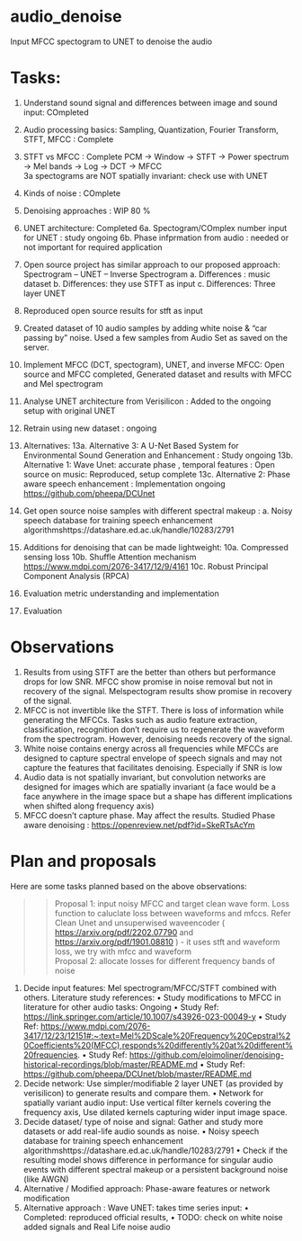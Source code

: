 # audio_denoise
Input MFCC spectogram to UNET to denoise the audio 
# Tasks:
1. Understand sound signal and differences between image and sound input: COmpleted 
2. Audio processing basics: Sampling, Quantization, Fourier Transform, STFT, MFCC : Complete
3. STFT vs MFCC : Complete
   PCM -> Window -> STFT -> Power spectrum -> Mel bands -> Log -> DCT -> MFCC  
   3a spectograms are NOT spatially invariant: check use with UNET
5. Kinds of noise : COmplete
6. Denoising approaches : WIP 80 % 
7. UNET architecture: Completed
   6a. Spectogram/COmplex number input for UNET : study ongoing 
   6b. Phase infprmation from audio : needed or not important for required application

8. Open source project has similar approach to our proposed approach: Spectrogram – UNET – Inverse Spectrogram
   a.	Differences : music dataset 
   b.	Differences: they use STFT as input 
   c.	Differences: Three layer UNET
9.	Reproduced open source results for stft as input
10.	Created dataset of 10 audio samples by adding white noise & “car passing by” noise. Used a few samples  from Audio Set as saved on the server.
11.	Implement MFCC (DCT, spectogram), UNET, and inverse MFCC: Open source and MFCC completed, Generated dataset and results with MFCC and Mel spectrogram
12.	Analyse UNET architecture from Verisilicon : Added to the ongoing setup with original UNET
13.	Retrain using new dataset : ongoing
14.	Alternatives:
    13a. Alternative 3: A U-Net Based System for Environmental Sound Generation and Enhancement : Study ongoing
    13b. Alternative 1: Wave Unet: accurate phase , temporal features : Open source on music: Reproduced, setup complete
    13c. Alternative 2: Phase aware speech enhancement : Implementation ongoing https://github.com/pheepa/DCUnet
15. Get open source noise samples with different spectral makeup : 
   a.	Noisy speech database for training speech enhancement algorithmshttps://datashare.ed.ac.uk/handle/10283/2791
16. Additions for denoising that can be made lightweight:
   10a. Compressed sensing loss
   10b.  Shuffle Attention mechanism https://www.mdpi.com/2076-3417/12/9/4161
   10c. Robust Principal Component Analysis (RPCA) 
17. Evaluation metric understanding and implementation
18. Evaluation

# Observations
1.	Results from using STFT are the better than others but performance drops for low SNR. MFCC show promise in noise removal but not in recovery of the signal. Melspectogram results show promise in recovery of the signal. 
2.	MFCC is not invertible like the STFT. There is loss of information while generating the MFCCs. Tasks such as audio feature extraction, classification, recognition don’t require us to regenerate the waveform from the spectrogram. However, denoising needs recovery of the signal. 
3.	White noise contains energy across all frequencies while MFCCs are designed to capture spectral envelope of speech signals and may not capture the features that facilitates denoising. Especially if SNR is low
4.	Audio data is not spatially invariant, but convolution networks are designed for images which are spatially invariant (a face would be a face anywhere in the image space but a shape has different implications when shifted along frequency axis)
5.	MFCC doesn’t capture phase. May affect the results. Studied Phase aware denoising : https://openreview.net/pdf?id=SkeRTsAcYm

# Plan and proposals
Here are some tasks planned based on the above observations:
>> Proposal 1: input noisy MFCC and target clean wave form. Loss function to caluclate loss between waveforms and mfccs. Refer Clean Unet and unsuperwised waveencoder ( https://arxiv.org/pdf/2202.07790 and https://arxiv.org/pdf/1901.08810 ) - it uses stft and waveform loss, we try with mfcc and waveform  
>> Proposal 2: allocate losses for different frequency bands of noise 


1.	Decide input features: Mel spectrogram/MFCC/STFT combined with others. Literature study references:
   •	Study modifications to MFCC in literature for other audio tasks: Ongoing 
   •	Study Ref: https://link.springer.com/article/10.1007/s43926-023-00049-y
   •	Study Ref: https://www.mdpi.com/2076-3417/12/23/12151#:~:text=Mel%2DScale%20Frequency%20Cepstral%20Coefficients%20(MFCC),responds%20differently%20at%20different%20frequencies. 
   •	Study Ref: https://github.com/eloimoliner/denoising-historical-recordings/blob/master/README.md
   •	Study Ref: https://github.com/pheepa/DCUnet/blob/master/README.md
2. Decide network: Use simpler/modifiable 2 layer UNET (as provided by verisilicon) to generate results and compare them.
•	Network for spatially variant audio input: Use vertical filter kernels covering the frequency axis, Use dilated kernels capturing wider input image space.
3.	Decide dataset/ type of noise and signal: Gather and study more datasets or add real-life audio sounds as noise.
•	Noisy speech database for training speech enhancement algorithmshttps://datashare.ed.ac.uk/handle/10283/2791
•	Check if the resulting model shows difference in performance for singular audio events with different spectral makeup or a persistent background noise (like AWGN)
4.	Alternative / Modified approach: Phase-aware features or network modification
5.	Alternative approach : Wave UNET: takes time series input: 
•	Completed: reproduced official results, 
•	TODO: check on white noise added signals and Real Life noise audio 


